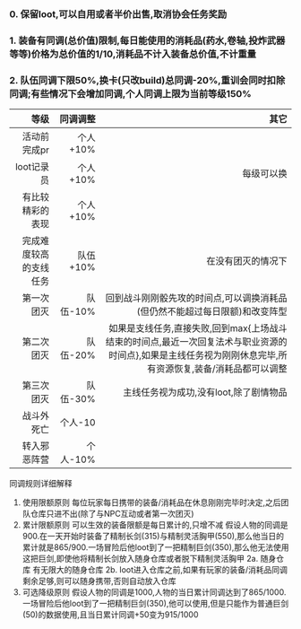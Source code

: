 ### 0. 保留loot,可以自用或者半价出售,取消协会任务奖励 ###  
### 1. 装备有同调(总价值)限制,每日能使用的消耗品(药水,卷轴,投炸武器等等)价格为总价值的1/10,消耗品不计入装备总价值,不计重量 ###
### 2. 队伍同调下限50%,换卡(只改build)总同调-20%,重训会同时扣除同调;有些情况下会增加同调,个人同调上限为当前等级150% ###

|等级|同调调整|其它|
|-:|-:|-:|
|活动前完成pr|个人+10%||
|loot记录员|个人+10%|每级可以换|
|有比较精彩的表现|个人+10%||
|完成难度较高的支线任务|队伍+10%|在没有团灭的情况下|
|第一次团灭|队伍-10%|回到战斗刚刚骰先攻的时间点,可以调换消耗品(但仍然不能超过每日限额)和改变阵型|
|第二次团灭|队伍-20%|如果是支线任务,直接失败,回到max{上场战斗结束的时间点,最近一次回复法术与职业资源的时间点},如果是主线任务视为刚刚休息完毕,所有资源恢复,装备/消耗品都可以调整|
|第三次团灭|队伍-30%|主线任务视为成功,没有loot,除了剧情物品|
|战斗外死亡|个人-10||
|转入邪恶阵营|个人-10%||

同调规则详细解释
1. 使用限额原则
每位玩家每日携带的装备/消耗品在休息刚刚完毕时决定,之后团队仓库只进不出(除了与NPC互动或者第一次团灭)
2. 累计限额原则
可以生效的装备限额是每日累计的,只增不减
假设人物的同调是900.在一天开始时装备了精制长剑(315)与精制灵活胸甲(550),那么他当日的累计就是865/900.一场冒险后他loot到了一把精制巨剑(350),那么他无法使用这把巨剑,即使他将精制长剑放入随身仓库或者脱下精制灵活胸甲
2a. 随身仓库
有无限大的随身仓库
2b. loot进入仓库之前,如果有玩家的装备/消耗品同调剩余足够,则可以随身携带,否则自动放入仓库
3. 可选降级原则
假设人物的同调是1000,人物的当日累计同调达到了865/1000.一场冒险后他loot到了一把精制巨剑(350),他可以使用,但是只能作为普通巨剑(50)的数据使用,且当日累计同调+50变为915/1000
